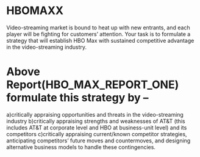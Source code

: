 # HBOMAXX
Video-streaming market is bound to heat up with new entrants, and each player will be
fighting for customers’ attention. Your task is to formulate a strategy that will establish HBO
Max with sustained competitive advantage in the video-streaming industry. 
# Above Report(HBO_MAX_REPORT_ONE) formulate this strategy by –
a)critically appraising opportunities and threats in the video-streaming industry
b)critically appraising strengths and weaknesses of AT&T (this includes AT&T at corporate
level and HBO at business-unit level) and its competitors
c)critically appraising current/known competitor strategies, anticipating competitors’ future
moves and countermoves, and designing alternative business models to handle these
contingencies.
